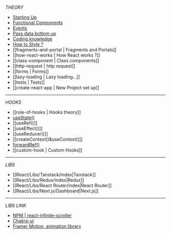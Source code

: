 




_THEORY_

- [Starting Up](entry-point.md)
- [Functional Components](components.md)
- [Events](events.md)
- [Pass data bottom up](pass-data-bottom-up.md)
- [Coding knowledge](coding-knowledge.md)
- [How to Style ?](style.md)
- [[fragments-and-portal | Fragments and Portals]]
- [[how-react-works | How React works ?]]
- [[class-component | Class components]]
- [[http-request | http request]]
- [[forms | Forms]]
- [[lazy-loading | Lazy loading...]]
- [[tests | Tests]]
- [[create-react-app | New Project set up]]

---

_HOOKS_

- [[rule-of-hooks | Hooks theory]]
- [useState()](<useState().md>)
- [[useRef()]]
- [[useEffect()]]
- [[useReducer()]]
- [[createContext()&useContext()]]
- [forwardRef()](https://react.dev/reference/react/forwardRef)
- [[custom-hook | Custom Hooks]]

---

_LIBS_

- [[React/Libs/Tanstack/index|Tanstack]]
- [[React/Libs/Redux/index|Redux]]
- [[React/Libs/React Router/index|React Router]]
- [[React/Libs/Next.js/Dashboard|Next.js]]

---

_LIBS LINK_

- [NPM | react-infinite-scroller](https://www.npmjs.com/package/react-infinite-scroller)
- [Chakra-ui](https://chakra-ui.com/getting-started)
- [Framer Motion, animation library](https://www.framer.com/motion/)
